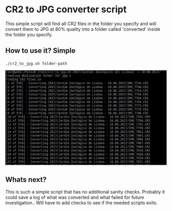 # CR2 to JPG converter script

This simple script will find all CR2 files in the folder you specify and will convert them to JPG at 80% quality into a folder called 'converted' inside the folder you specify.

## How to use it? Simple
`./cr2_to_jpg.sh folder-path`

![Example](readme_img1.jpg "Example")


## Whats next?
This is such a simple script that has no additional sanity checks.
Probably it could save a log of what was converted and what failed for future investigation..
Will have to add checks to see if the needed scripts exits.

